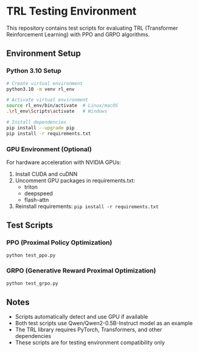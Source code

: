 # TRL Testing Environment

This repository contains test scripts for evaluating TRL (Transformer Reinforcement Learning) with PPO and GRPO algorithms.

## Environment Setup

### Python 3.10 Setup

```bash
# Create virtual environment
python3.10 -m venv rl_env

# Activate virtual environment
source rl_env/bin/activate  # Linux/macOS
.\rl_env\Scripts\activate   # Windows

# Install dependencies
pip install --upgrade pip
pip install -r requirements.txt
```

### GPU Environment (Optional)

For hardware acceleration with NVIDIA GPUs:

1. Install CUDA and cuDNN
2. Uncomment GPU packages in requirements.txt:
   - triton
   - deepspeed
   - flash-attn
3. Reinstall requirements: `pip install -r requirements.txt`

## Test Scripts

### PPO (Proximal Policy Optimization)

```bash
python test_ppo.py
```

### GRPO (Generative Reward Proximal Optimization)

```bash
python test_grpo.py
```

## Notes

- Scripts automatically detect and use GPU if available
- Both test scripts use Qwen/Qwen2-0.5B-Instruct model as an example
- The TRL library requires PyTorch, Transformers, and other dependencies
- These scripts are for testing environment compatibility only 